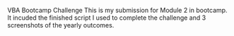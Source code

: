 VBA Bootcamp Challenge
This is my submission for Module 2 in bootcamp. It incuded the finished script I used to complete the challenge and 3 screenshots of the yearly outcomes.
